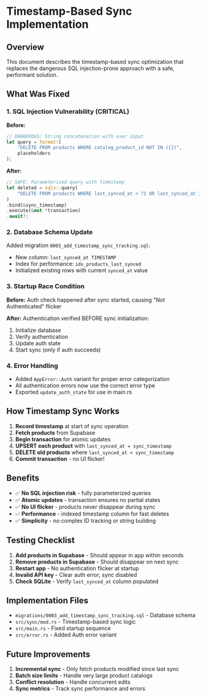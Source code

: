 # Timestamp-Based Sync Implementation

## Overview
This document describes the timestamp-based sync optimization that replaces the dangerous SQL injection-prone approach with a safe, performant solution.

## What Was Fixed

### 1. **SQL Injection Vulnerability (CRITICAL)**
**Before:**
```rust
// DANGEROUS: String concatenation with user input
let query = format!(
    "DELETE FROM products WHERE catalog_product_id NOT IN ({})",
    placeholders
);
```

**After:**
```rust
// SAFE: Parameterized query with timestamp
let deleted = sqlx::query(
    "DELETE FROM products WHERE last_synced_at < ?1 OR last_synced_at IS NULL"
)
.bind(&sync_timestamp)
.execute(&mut *transaction)
.await?;
```

### 2. **Database Schema Update**
Added migration `0003_add_timestamp_sync_tracking.sql`:
- New column: `last_synced_at TIMESTAMP`
- Index for performance: `idx_products_last_synced`
- Initialized existing rows with current `synced_at` value

### 3. **Startup Race Condition**
**Before:** Auth check happened after sync started, causing "Not Authenticated" flicker

**After:** Authentication verified BEFORE sync initialization:
1. Initialize database
2. Verify authentication
3. Update auth state
4. Start sync (only if auth succeeds)

### 4. **Error Handling**
- Added `AppError::Auth` variant for proper error categorization
- All authentication errors now use the correct error type
- Exported `update_auth_state` for use in main.rs

## How Timestamp Sync Works

1. **Record timestamp** at start of sync operation
2. **Fetch products** from Supabase
3. **Begin transaction** for atomic updates
4. **UPSERT each product** with `last_synced_at = sync_timestamp`
5. **DELETE old products** where `last_synced_at < sync_timestamp`
6. **Commit transaction** - no UI flicker!

## Benefits

- ✅ **No SQL injection risk** - fully parameterized queries
- ✅ **Atomic updates** - transaction ensures no partial states
- ✅ **No UI flicker** - products never disappear during sync
- ✅ **Performance** - indexed timestamp column for fast deletes
- ✅ **Simplicity** - no complex ID tracking or string building

## Testing Checklist

1. **Add products in Supabase** - Should appear in app within seconds
2. **Remove products in Supabase** - Should disappear on next sync
3. **Restart app** - No authentication flicker at startup
4. **Invalid API key** - Clear auth error, sync disabled
5. **Check SQLite** - Verify `last_synced_at` column populated

## Implementation Files

- `migrations/0003_add_timestamp_sync_tracking.sql` - Database schema
- `src/sync/mod.rs` - Timestamp-based sync logic
- `src/main.rs` - Fixed startup sequence
- `src/error.rs` - Added Auth error variant

## Future Improvements

1. **Incremental sync** - Only fetch products modified since last sync
2. **Batch size limits** - Handle very large product catalogs
3. **Conflict resolution** - Handle concurrent edits
4. **Sync metrics** - Track sync performance and errors